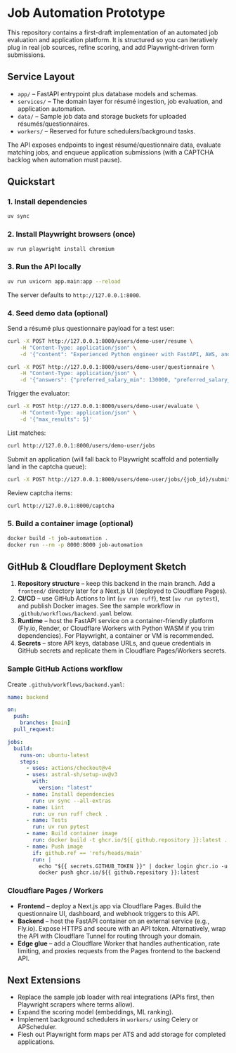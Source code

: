 # Job Automation Prototype

This repository contains a first-draft implementation of an automated job evaluation and application platform. It is structured so you can iteratively plug in real job sources, refine scoring, and add Playwright-driven form submissions.

## Service Layout

- `app/` – FastAPI entrypoint plus database models and schemas.
- `services/` – The domain layer for résumé ingestion, job evaluation, and application automation.
- `data/` – Sample job data and storage buckets for uploaded résumés/questionnaires.
- `workers/` – Reserved for future schedulers/background tasks.

The API exposes endpoints to ingest résumé/questionnaire data, evaluate matching jobs, and enqueue application submissions (with a CAPTCHA backlog when automation must pause).

## Quickstart

### 1. Install dependencies

```bash
uv sync
```

### 2. Install Playwright browsers (once)

```bash
uv run playwright install chromium
```

### 3. Run the API locally

```bash
uv run uvicorn app.main:app --reload
```

The server defaults to `http://127.0.0.1:8000`.

### 4. Seed demo data (optional)

Send a résumé plus questionnaire payload for a test user:

```bash
curl -X POST http://127.0.0.1:8000/users/demo-user/resume \
    -H "Content-Type: application/json" \
    -d '{"content": "Experienced Python engineer with FastAPI, AWS, and Kubernetes expertise."}'
```

```bash
curl -X POST http://127.0.0.1:8000/users/demo-user/questionnaire \
    -H "Content-Type: application/json" \
    -d '{"answers": {"preferred_salary_min": 130000, "preferred_salary_max": 170000, "preferred_locations": ["remote"], "remote_ok": true, "culture_keywords": ["remote-first", "inclusive"]}}'
```

Trigger the evaluator:

```bash
curl -X POST http://127.0.0.1:8000/users/demo-user/evaluate \
    -H "Content-Type: application/json" \
    -d '{"max_results": 5}'
```

List matches:

```bash
curl http://127.0.0.1:8000/users/demo-user/jobs
```

Submit an application (will fall back to Playwright scaffold and potentially land in the captcha queue):

```bash
curl -X POST http://127.0.0.1:8000/users/demo-user/jobs/{job_id}/submit
```

Review captcha items:

```bash
curl http://127.0.0.1:8000/captcha
```

### 5. Build a container image (optional)

```bash
docker build -t job-automation .
docker run --rm -p 8000:8000 job-automation
```

## GitHub & Cloudflare Deployment Sketch

1. **Repository structure** – keep this backend in the main branch. Add a `frontend/` directory later for a Next.js UI (deployed to Cloudflare Pages).
2. **CI/CD** – use GitHub Actions to lint (`uv run ruff`), test (`uv run pytest`), and publish Docker images. See the sample workflow in `.github/workflows/backend.yaml` below.
3. **Runtime** – host the FastAPI service on a container-friendly platform (Fly.io, Render, or Cloudflare Workers with Python WASM if you trim dependencies). For Playwright, a container or VM is recommended.
4. **Secrets** – store API keys, database URLs, and queue credentials in GitHub secrets and replicate them in Cloudflare Pages/Workers secrets.

### Sample GitHub Actions workflow

Create `.github/workflows/backend.yaml`:

```yaml
name: backend

on:
  push:
    branches: [main]
  pull_request:

jobs:
  build:
    runs-on: ubuntu-latest
    steps:
      - uses: actions/checkout@v4
      - uses: astral-sh/setup-uv@v3
        with:
          version: "latest"
      - name: Install dependencies
        run: uv sync --all-extras
      - name: Lint
        run: uv run ruff check .
      - name: Tests
        run: uv run pytest
      - name: Build container image
        run: docker build -t ghcr.io/${{ github.repository }}:latest .
      - name: Push image
        if: github.ref == 'refs/heads/main'
        run: |
          echo "${{ secrets.GITHUB_TOKEN }}" | docker login ghcr.io -u ${{ github.actor }} --password-stdin
          docker push ghcr.io/${{ github.repository }}:latest
```

### Cloudflare Pages / Workers

- **Frontend** – deploy a Next.js app via Cloudflare Pages. Build the questionnaire UI, dashboard, and webhook triggers to this API.
- **Backend** – host the FastAPI container on an external service (e.g., Fly.io). Expose HTTPS and secure with an API token. Alternatively, wrap the API with Cloudflare Tunnel for routing through your domain.
- **Edge glue** – add a Cloudflare Worker that handles authentication, rate limiting, and proxies requests from the Pages frontend to the backend API.

## Next Extensions

- Replace the sample job loader with real integrations (APIs first, then Playwright scrapers where terms allow).
- Expand the scoring model (embeddings, ML ranking).
- Implement background schedulers in `workers/` using Celery or APScheduler.
- Flesh out Playwright form maps per ATS and add storage for completed applications.
